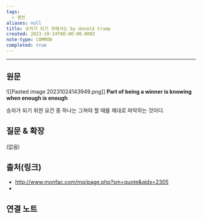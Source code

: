 ```yaml
---
tags:
  - 명언
aliases: null
title: 승자가 되기 위해서는 by donald trump
created: 2023-10-24T00:00:00.000Z
note-type: COMMON
completed: true
---
```



----
## 원문

![[Pasted image 20231024143949.png]]
**Part of being a winner is knowing when enough  is enough**

승자가 되기 위한 요건 중 하나는 그쳐야 할 때를 제대로 파악하는 것이다.


## 질문 & 확장

(없음)

## 출처(링크)
- http://www.monfac.com/mq/page.php?sm=quote&qidx=2305
- 

## 연결 노트











